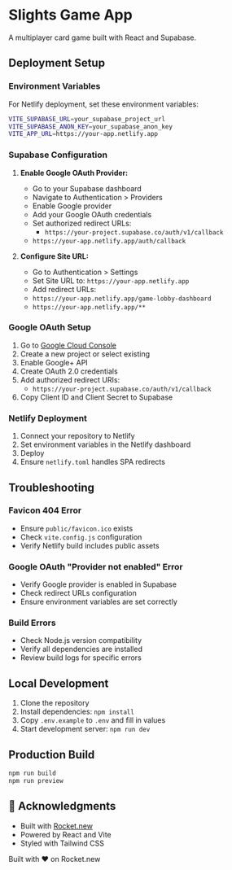 # Slights Game App

A multiplayer card game built with React and Supabase.

## Deployment Setup

### Environment Variables

For Netlify deployment, set these environment variables:

```bash
VITE_SUPABASE_URL=your_supabase_project_url
VITE_SUPABASE_ANON_KEY=your_supabase_anon_key
VITE_APP_URL=https://your-app.netlify.app
```

### Supabase Configuration

1. **Enable Google OAuth Provider:**
   - Go to your Supabase dashboard
   - Navigate to Authentication > Providers
   - Enable Google provider
   - Add your Google OAuth credentials
   - Set authorized redirect URLs:
     - `https://your-project.supabase.co/auth/v1/callback`
    - `https://your-app.netlify.app/auth/callback`

2. **Configure Site URL:**
   - Go to Authentication > Settings
   - Set Site URL to: `https://your-app.netlify.app`
   - Add redirect URLs:
    - `https://your-app.netlify.app/game-lobby-dashboard`
    - `https://your-app.netlify.app/**`

### Google OAuth Setup

1. Go to [Google Cloud Console](https://console.cloud.google.com/)
2. Create a new project or select existing
3. Enable Google+ API
4. Create OAuth 2.0 credentials
5. Add authorized redirect URIs:
   - `https://your-project.supabase.co/auth/v1/callback`
6. Copy Client ID and Client Secret to Supabase

### Netlify Deployment

1. Connect your repository to Netlify
2. Set environment variables in the Netlify dashboard
3. Deploy
4. Ensure `netlify.toml` handles SPA redirects

## Troubleshooting

### Favicon 404 Error
- Ensure `public/favicon.ico` exists
- Check `vite.config.js` configuration
- Verify Netlify build includes public assets

### Google OAuth "Provider not enabled" Error
- Verify Google provider is enabled in Supabase
- Check redirect URLs configuration
- Ensure environment variables are set correctly

### Build Errors
- Check Node.js version compatibility
- Verify all dependencies are installed
- Review build logs for specific errors

## Local Development

1. Clone the repository
2. Install dependencies: `npm install`
3. Copy `.env.example` to `.env` and fill in values
4. Start development server: `npm run dev`

## Production Build

```bash
npm run build
npm run preview
```

## 🙏 Acknowledgments

- Built with [Rocket.new](https://rocket.new)
- Powered by React and Vite
- Styled with Tailwind CSS

Built with ❤️ on Rocket.new
